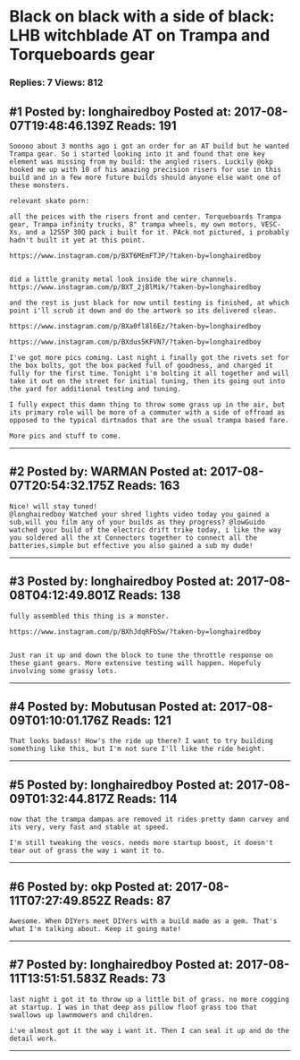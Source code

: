 # Black on black with a side of black: LHB witchblade AT on Trampa and Torqueboards gear

### Replies: 7 Views: 812

## \#1 Posted by: longhairedboy Posted at: 2017-08-07T19:48:46.139Z Reads: 191

```
Sooooo about 3 months ago i got an order for an AT build but he wanted Trampa gear. So i started looking into it and found that one key element was missing from my build: the angled risers. Luckily @okp hooked me up with 10 of his amazing precision risers for use in this build and in a few more future builds should anyone else want one of these monsters. 

relevant skate porn:

all the peices with the risers front and center. Torqueboards Trampa gear, Trampa infinity trucks, 8" trampa wheels, my own motors, VESC-Xs, and a 12S5P 30Q pack i built for it. PAck not pictured, i probably hadn't built it yet at this point. 

https://www.instagram.com/p/BXT6MEmFTJP/?taken-by=longhairedboy


did a little granity metal look inside the wire channels.
https://www.instagram.com/p/BXT_2jBlMik/?taken-by=longhairedboy

and the rest is just black for now until testing is finished, at which point i'll scrub it down and do the artwork so its delivered clean. 

https://www.instagram.com/p/BXa0fl8l6Ez/?taken-by=longhairedboy

https://www.instagram.com/p/BXdus5KFVN7/?taken-by=longhairedboy

I've got more pics coming. Last night i finally got the rivets set for the box bolts, got the box packed full of goodness, and charged it fully for the first time. Tonight i'm bolting it all together and will take it out on the street for initial tuning, then its going out into the yard for additional testing and tuning. 

I fully expect this damn thing to throw some grass up in the air, but its primary role will be more of a commuter with a side of offroad as opposed to the typical dirtnados that are the usual trampa based fare. 

More pics and stuff to come.
```

---
## \#2 Posted by: WARMAN Posted at: 2017-08-07T20:54:32.175Z Reads: 163

```
Nice! will stay tuned! 
@longhairedboy Watched your shred lights video today you gained a sub,will you film any of your builds as they progress? @lowGuido watched your build of the electric drift trike today, i like the way you soldered all the xt Connectors together to connect all the batteries,simple but effective you also gained a sub my dude!
```

---
## \#3 Posted by: longhairedboy Posted at: 2017-08-08T04:12:49.801Z Reads: 138

```
fully assembled this thing is a monster. 

https://www.instagram.com/p/BXhJdqRFbSw/?taken-by=longhairedboy


Just ran it up and down the block to tune the throttle response on these giant gears. More extensive testing will happen. Hopefuly involving some grassy lots.
```

---
## \#4 Posted by: Mobutusan Posted at: 2017-08-09T01:10:01.176Z Reads: 121

```
That looks badass! How's the ride up there? I want to try building something like this, but I'm not sure I'll like the ride height.
```

---
## \#5 Posted by: longhairedboy Posted at: 2017-08-09T01:32:44.817Z Reads: 114

```
now that the trampa dampas are removed it rides pretty damn carvey and its very, very fast and stable at speed. 

I'm still tweaking the vescs. needs more startup boost, it doesn't tear out of grass the way i want it to.
```

---
## \#6 Posted by: okp Posted at: 2017-08-11T07:27:49.852Z Reads: 87

```
Awesome. When DIYers meet DIYers with a build made as a gem. That's what I'm talking about. Keep it going mate!
```

---
## \#7 Posted by: longhairedboy Posted at: 2017-08-11T13:51:51.583Z Reads: 73

```
last night i got it to throw up a little bit of grass. no more cogging at startup. I was in that deep ass pillow floof grass too that swallows up lawnmowers and children. 

i've almost got it the way i want it. Then I can seal it up and do the detail work.
```

---
